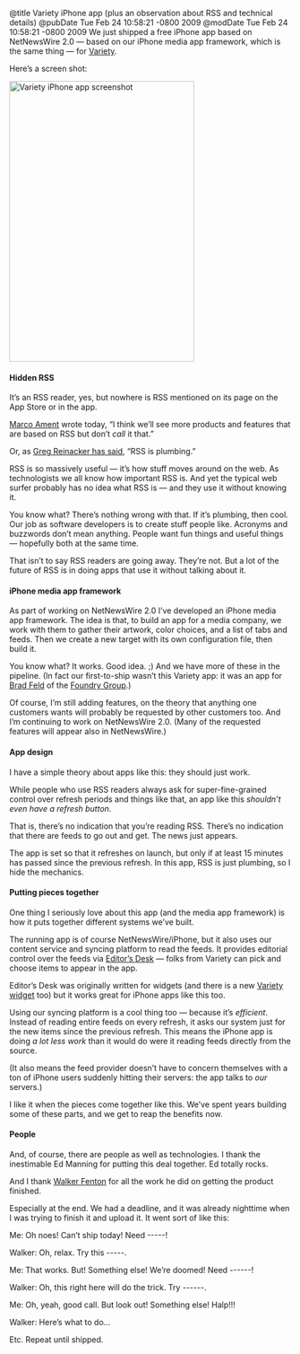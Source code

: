 @title Variety iPhone app (plus an observation about RSS and technical details)
@pubDate Tue Feb 24 10:58:21 -0800 2009
@modDate Tue Feb 24 10:58:21 -0800 2009
We just shipped a free iPhone app based on NetNewsWire 2.0 — based on our iPhone media app framework, which is the same thing — for <a href="http://itunes.apple.com/WebObjects/MZStore.woa/wa/viewSoftware?id=305013079&mt=8">Variety</a>.

Here’s a screen shot:

<a href="http://itunes.apple.com/WebObjects/MZStore.woa/wa/viewSoftware?id=305013079&mt=8"><img src="http://ranchero.com/images/varietyScreenShotShadow.png" width="330" height="500" alt="Variety iPhone app screenshot" /></a>

#### Hidden RSS

It’s an RSS reader, yes, but nowhere is RSS mentioned on its page on the App Store or in the app.

<a href="http://tumblelog.marco.org/81111782">Marco Ament</a> wrote today, “I think we’ll see more products and features that are based on RSS but don’t <em>call</em> it that.”

Or, as <a href="http://www.micropersuasion.com/2005/11/blogging_enterp.html">Greg Reinacker has said</a>, “RSS is plumbing.”

RSS is so massively useful — it’s how stuff moves around on the web. As technologists we all know how important RSS is. And yet the typical web surfer probably has no idea what RSS is — and they use it without knowing it.

You know what? There’s nothing wrong with that. If it’s plumbing, then cool. Our job as software developers is to create stuff people like. Acronyms and buzzwords don’t mean anything. People want fun things and useful things — hopefully both at the same time.

That isn’t to say RSS readers are going away. They’re not. But a lot of the future of RSS is in doing apps that use it without talking about it.

#### iPhone media app framework

As part of working on NetNewsWire 2.0 I’ve developed an iPhone media app framework. The idea is that, to build an app for a media company, we work with them to gather their artwork, color choices, and a list of tabs and feeds. Then we create a new target with its own configuration file, then build it.

You know what? It works. Good idea. ;) And we have more of these in the pipeline. (In fact our first-to-ship wasn’t this Variety app: it was an app for <a href="http://itunes.apple.com/WebObjects/MZStore.woa/wa/viewSoftware?id=303076023&mt=8">Brad Feld</a> of the <a href="http://www.foundrygroup.com/">Foundry Group</a>.)

Of course, I’m still adding features, on the theory that anything one customers wants will probably be requested by other customers too. And I’m continuing to work on NetNewsWire 2.0. (Many of the requested features will appear also in NetNewsWire.)

#### App design

I have a simple theory about apps like this: they should just work.

While people who use RSS readers always ask for super-fine-grained control over refresh periods and things like that, an app like this <em>shouldn’t even have a refresh button</em>.

That is, there’s no indication that you’re reading RSS. There’s no indication that there are feeds to go out and get. The news just appears.

The app is set so that it refreshes on launch, but only if at least 15 minutes has passed since the previous refresh. In this app, RSS is just plumbing, so I hide the mechanics.

#### Putting pieces together

One thing I seriously love about this app (and the media app framework) is how it puts together different systems we’ve built.

The running app is of course NetNewsWire/iPhone, but it also uses our content service and syncing platform to read the feeds. It provides editorial control over the feeds via <a href="http://www.newsgatorwidgets.com/EditorsDesk.aspx">Editor’s Desk</a> — folks from Variety can pick and choose items to appear in the app.

Editor’s Desk was originally written for widgets (and there is a new <a href="http://blogs.newsgator.com/newsgator_widget_blog/2009/02/new-varietycom.html">Variety widget</a> too) but it works great for iPhone apps like this too.

Using our syncing platform is a cool thing too — because it’s <em>efficient</em>. Instead of reading entire feeds on every refresh, it asks our system just for the new items since the previous refresh. This means the iPhone app is doing <em>a lot less work</em> than it would do were it reading feeds directly from the source.

(It also means the feed provider doesn’t have to concern themselves with a ton of iPhone users suddenly hitting their servers: the app talks to <em>our</em> servers.)

I like it when the pieces come together like this. We’ve spent years building some of these parts, and we get to reap the benefits now.

#### People

And, of course, there are people as well as technologies. I thank the inestimable Ed Manning for putting this deal together. Ed totally rocks.

And I thank <a href="http://twitter.com/walkerfenton">Walker Fenton</a> for all the work he did on getting the product finished.

Especially at the end. We had a deadline, and it was already nighttime when I was trying to finish it and upload it. It went sort of like this:

Me: Oh noes! Can’t ship today! Need -----!

Walker: Oh, relax. Try this -----.

Me: That works. But! Something else! We’re doomed! Need ------!

Walker: Oh, this right here will do the trick. Try ------.

Me: Oh, yeah, good call. But look out! Something else! Halp!!!

Walker: Here’s what to do...

Etc. Repeat until shipped.

